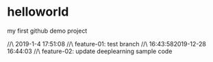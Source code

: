 # helloworld
my first github demo project

//\ 2019-1-4 17:51:08
//\ feature-01: test branch 
//\ 16:43:582019-12-28 16:44:03
//\ feature-02: update deeplearning sample code
